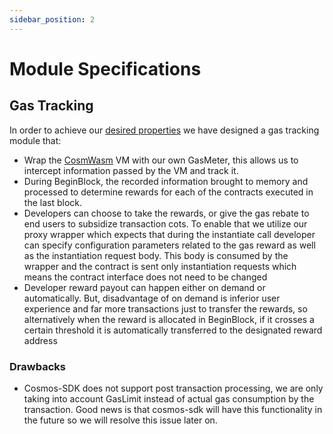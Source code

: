 ```yaml
---
sidebar_position: 2
---
```


# Module Specifications

## Gas Tracking
In order to achieve our [desired properties](./overview.md) we have designed a gas tracking module that:

- Wrap the [CosmWasm](../advanced/wasm#CosmWasm) VM with our own GasMeter, this allows us to intercept information passed by the VM and track it.
- During BeginBlock, the recorded information brought to memory and processed to determine rewards for each of the contracts executed in the last block. 
- Developers can choose to take the rewards, or give the gas rebate to end users to subsidize transaction cots. To enable that we utilize our proxy wrapper which expects that during the instantiate call developer can specify configuration parameters related to the gas reward as well as the instantiation request body. This body is consumed by the wrapper and the contract is sent only instantiation requests which means the contract interface does not need to be changed
- Developer reward payout can happen either on demand or automatically. But, disadvantage of on demand is inferior user experience and far more transactions just to transfer the rewards, so alternatively when the reward is allocated in BeginBlock, if it crosses a certain threshold it is automatically transferred to the designated reward address

### Drawbacks
- Cosmos-SDK does not support post transaction processing, we are only taking into account GasLimit instead of actual gas consumption by the transaction. Good news is that cosmos-sdk will have this functionality in the future so we will resolve this issue later on.
